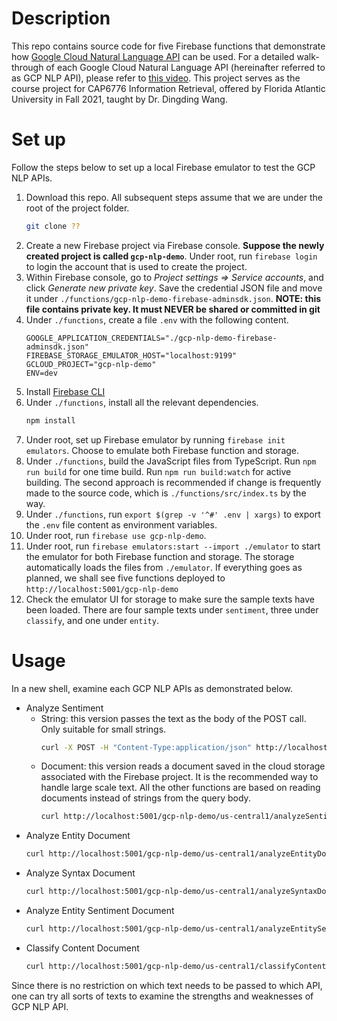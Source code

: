 # Description

This repo contains source code for five Firebase functions that demonstrate how [Google Cloud Natural Language API](https://cloud.google.com/natural-language/docs/quickstarts) can be used. For a detailed walk-through of each Google Cloud Natural Language API (hereinafter referred to as GCP NLP API), please refer to [this video](https://www.youtube.com/watch?v=GBdds3Vuk1w&t=9s). This project serves as the course project for CAP6776 Information Retrieval, offered by Florida Atlantic University in Fall 2021, taught by Dr. Dingding Wang.

# Set up

Follow the steps below to set up a local Firebase emulator to test the GCP NLP APIs.

1. Download this repo. All subsequent steps assume that we are under the root of the project folder.
    ```bash
    git clone ??
    ```
2. Create a new Firebase project via Firebase console. **Suppose the newly created project is called `gcp-nlp-demo`**. Under root, run `firebase login` to login the account that is used to create the project.
3. Within Firebase console, go to _Project settings => Service accounts_, and click _Generate new private key_. Save the credential JSON file and move it under `./functions/gcp-nlp-demo-firebase-adminsdk.json`. **NOTE: this file contains private key. It must NEVER be shared or committed in git**
4. Under `./functions`, create a file `.env` with the following content.
    ```
    GOOGLE_APPLICATION_CREDENTIALS="./gcp-nlp-demo-firebase-adminsdk.json"
    FIREBASE_STORAGE_EMULATOR_HOST="localhost:9199"
    GCLOUD_PROJECT="gcp-nlp-demo"
    ENV=dev
    ```
5. Install [Firebase CLI](https://firebaseopensource.com/projects/firebase/firebase-tools/#installation)
6. Under `./functions`, install all the relevant dependencies.
    ```bash
    npm install
    ```
7. Under root, set up Firebase emulator by running `firebase init emulators`. Choose to emulate both Firebase function and storage.
8. Under `./functions`, build the JavaScript files from TypeScript. Run `npm run build` for one time build. Run `npm run build:watch` for active building. The second approach is recommended if change is frequently made to the source code, which is `./functions/src/index.ts` by the way.
9. Under `./functions`, run `export $(grep -v '^#' .env | xargs)` to export the `.env` file content as environment variables.
10. Under root, run `firebase use gcp-nlp-demo`.
11. Under root, run `firebase emulators:start --import ./emulator` to start the emulator for both Firebase function and storage. The storage automatically loads the files from `./emulator`. If everything goes as planned, we shall see five functions deployed to `http://localhost:5001/gcp-nlp-demo`
12. Check the emulator UI for storage to make sure the sample texts have been loaded. There are four sample texts under `sentiment`, three under `classify`, and one under `entity`.

# Usage

In a new shell, examine each GCP NLP APIs as demonstrated below.

* Analyze Sentiment
  - String: this version passes the text as the body of the POST call. Only suitable for small strings.
    ```bash
    curl -X POST -H "Content-Type:application/json" http://localhost:5001/gcp-nlp-demo/us-central1/analyzeSentimentString -d '{"text": "I love this movie."}'
    ```
  - Document: this version reads a document saved in the cloud storage associated with the Firebase project. It is the recommended way to handle large scale text. All the other functions are based on reading documents instead of strings from the query body.
    ```bash
    curl http://localhost:5001/gcp-nlp-demo/us-central1/analyzeSentimentDocument\?filename\=sentiment/mixed.txt
    ```
* Analyze Entity Document
    ```bash
    curl http://localhost:5001/gcp-nlp-demo/us-central1/analyzeEntityDocument\?filename\=entity/news.txt
    ```
* Analyze Syntax Document
    ```bash
    curl http://localhost:5001/gcp-nlp-demo/us-central1/analyzeSyntaxDocument\?filename\=entity/news.txt
    ```
* Analyze Entity Sentiment Document
    ```bash
    curl http://localhost:5001/gcp-nlp-demo/us-central1/analyzeEntitySentimentDocument\?filename\=entity/news.txt
    ```
* Classify Content Document
    ```bash
    curl http://localhost:5001/gcp-nlp-demo/us-central1/classifyContentDocument\?filename\=classify/sports.txt
    ```

Since there is no restriction on which text needs to be passed to which API, one can try all sorts of texts to examine the strengths and weaknesses of GCP NLP API.
